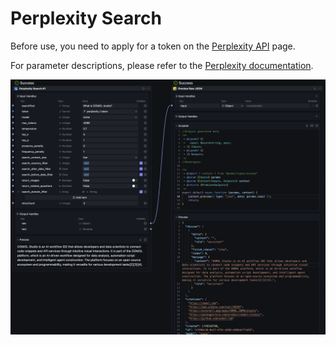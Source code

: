 # Perplexity Search

Before use, you need to apply for a token on the [Perplexity API](https://www.perplexity.ai/settings/api) page.

For parameter descriptions, please refer to the [Perplexity documentation](https://docs.perplexity.ai/api-reference/chat-completions-post).

![](./static/preview.png)
